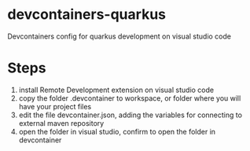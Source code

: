 # devcontainers-quarkus
Devcontainers config for quarkus development on visual studio code

# Steps

1. install Remote Development extension on visual studio code
2. copy the folder .devcontainer to workspace, or folder where you will have your project files
3. edit the file devcontainer.json, adding the variables for connecting to external maven repository
4. open the folder in visual studio, confirm to open the folder in devcontainer
